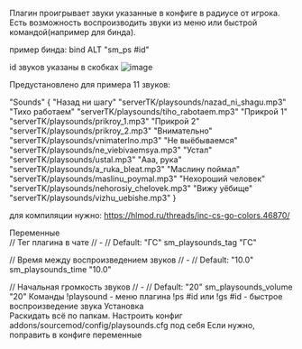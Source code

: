 Плагин проигрывает звуки указанные в конфиге в радиусе от игрока.
Есть возможность воспроизводить звуки из меню или быстрой командой(например для бинда).

пример бинда:
bind ALT "sm_ps #id"

id звуков указаны в скобках
![image](https://user-images.githubusercontent.com/40493521/205734902-5370fb51-25ea-49e4-af15-e287f7f1c965.png)

Предустановлено для примера 11 звуков:

"Sounds"
{
    "Назад ни шагу"        "serverTK/playsounds/nazad_ni_shagu.mp3"
    "Тихо работаем"        "serverTK/playsounds/tiho_rabotaem.mp3"
    "Прикрой 1"            "serverTK/playsounds/prikroy_1.mp3"
    "Прикрой 2"            "serverTK/playsounds/prikroy_2.mp3"
    "Внимательно"        "serverTK/playsounds/vnimaterlno.mp3"
    "Не выёбываемся"    "serverTK/playsounds/ne_viebivaemsya.mp3"
    "Устал"                "serverTK/playsounds/ustal.mp3"
    "Ааа, рука"            "serverTK/playsounds/a_ruka_bleat.mp3"
    "Маслину поймал"    "serverTK/playsounds/maslinu_poymal.mp3"
    "Нехороший человек"    "serverTK/playsounds/nehorosiy_chelovek.mp3"
    "Вижу уёбище"        "serverTK/playsounds/vizhu_uebishe.mp3"
}

для компиляции нужно:
https://hlmod.ru/threads/inc-cs-go-colors.46870/

Переменные	
// Тег плагина в чате
// -
// Default: "ГС"
sm_playsounds_tag "ГС"

// Время между воспроизведением звуков
// -
// Default: "10.0"
sm_playsounds_time "10.0"

// Начальная громкость звуков
// -
// Default: "20"
sm_playsounds_volume "20"
Команды	
!playsound - меню плагина
!ps #id или !gs #id - быстрое воспроизведение звука
Установка	
Раскидать всё по папкам.
Настроить конфиг addons/sourcemod/config/playsounds.cfg под себя
Если нужно, поправить в конфиге переменные

